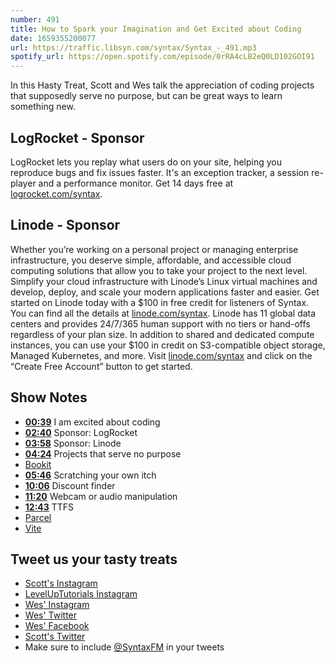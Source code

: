 ```yaml
---
number: 491
title: How to Spark your Imagination and Get Excited about Coding
date: 1659355200077
url: https://traffic.libsyn.com/syntax/Syntax_-_491.mp3
spotify_url: https://open.spotify.com/episode/0rRA4cLB2eQ0LD102GOI91
---
```


In this Hasty Treat, Scott and Wes talk the appreciation of coding projects that supposedly serve no purpose, but can be great ways to learn something new.

## LogRocket - Sponsor

LogRocket lets you replay what users do on your site, helping you reproduce bugs and fix issues faster. It's an exception tracker, a session re-player and a performance monitor. Get 14 days free at [logrocket.com/syntax](https://logrocket.com/syntax).

## Linode - Sponsor

Whether you’re working on a personal project or managing enterprise infrastructure, you deserve simple, affordable, and accessible cloud computing solutions that allow you to take your project to the next level. Simplify your cloud infrastructure with Linode’s Linux virtual machines and develop, deploy, and scale your modern applications faster and easier. Get started on Linode today with a $100 in free credit for listeners of Syntax. You can find all the details at [linode.com/syntax](https://linode.com/syntax). Linode has 11 global data centers and provides 24/7/365 human support with no tiers or hand-offs regardless of your plan size. In addition to shared and dedicated compute instances, you can use your $100 in credit on S3-compatible object storage, Managed Kubernetes, and more. Visit [linode.com/syntax](https://linode.com/syntax) and click on the “Create Free Account” button to get started.

## Show Notes

* **[00:39](#t=00:39)** I am excited about coding
* **[02:40](#t=02:40)** Sponsor: LogRocket
* **[03:58](#t=03:58)** Sponsor: Linode
* **[04:24](#t=04:24)** Projects that serve no purpose
* [Bookit](https://github.com/leveluptuts/bookit)
* **[05:46](#t=05:46)** Scratching your own itch
* **[10:06](#t=10:06)** Discount finder
* **[11:20](#t=11:20)** Webcam or audio manipulation
* **[12:43](#t=12:43)** TTFS
* [Parcel](https://parceljs.org)
* [Vite](https://vitejs.dev)

## Tweet us your tasty treats

* [Scott's Instagram](https://www.instagram.com/stolinski/)
* [LevelUpTutorials Instagram](https://www.instagram.com/LevelUpTutorials/)
* [Wes' Instagram](https://www.instagram.com/wesbos/)
* [Wes' Twitter](https://twitter.com/wesbos)
* [Wes' Facebook](https://www.facebook.com/wesbos.developer)
* [Scott's Twitter](https://twitter.com/stolinski)
* Make sure to include [@SyntaxFM](https://twitter.com/SyntaxFM) in your tweets
